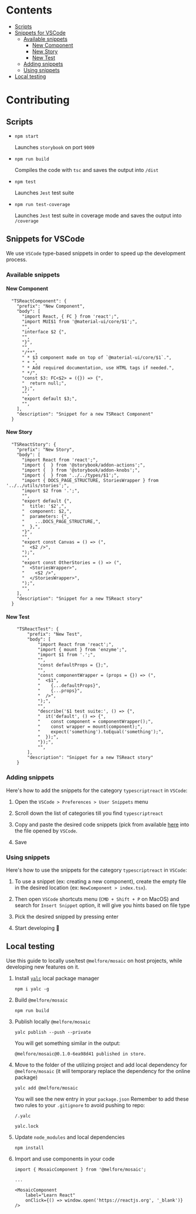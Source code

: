 # Contents

- [Scripts](#scripts)
- [Snippets for VSCode](#snippets-for-vscode)
  - [Available snippets](#available-snippets)
    - [New Component](#new-component)
    - [New Story](#new-story)
    - [New Test](#new-test)
  - [Adding snippets](#adding-snippets)
  - [Using snippets](#using-snippets)
- [Local testing](#local-testing)

# Contributing

## Scripts

- `npm start`

  Launches `storybook` on port `9009`

- `npm run build`

  Compiles the code with `tsc` and saves the output into `/dist`

- `npm test`

  Launches `Jest` test suite

- `npm run test-coverage`

  Launches `Jest` test suite in coverage mode and saves the output into `/coverage`

## Snippets for VSCode

We use `VSCode` type-based snippets in order to speed up the development process.

### Available snippets

#### New Component

```
  "TSReactComponent": {
    "prefix": "New Component",
    "body": [
      "import React, { FC } from 'react';",
      "import MUI$1 from '@material-ui/core/$1';",
      "",
      "interface $2 {",
      "",
      "}",
      "",
      "/**",
      " * $3 component made on top of `@material-ui/core/$1`.",
      " * ",
      " * Add required documentation, use HTML tags if needed.",
      " */",
      "const $3: FC<$2> = ({}) => {",
      "  return null;",
      "};",
      "",
      "export default $3;",
      "",
    ],
    "description": "Snippet for a new TSReact Component"
  }
```

#### New Story

```
  "TSReactStory": {
    "prefix": "New Story",
    "body": [
      "import React from 'react';",
      "import {  } from '@storybook/addon-actions';",
      "import {  } from '@storybook/addon-knobs';",
      "import {  } from '../../types/$1';",
      "import { DOCS_PAGE_STRUCTURE, StoriesWrapper } from '../../utils/stories';",
      "import $2 from '.';",
      "",
      "export default {",
      "  title: '$2',",
      "  component: $2,",
      "  parameters: {",
      "    ...DOCS_PAGE_STRUCTURE,",
      "  },",
      "}",
      "",
      "export const Canvas = () => (",
      "  <$2 />",
      ");",
      "",
      "export const OtherStories = () => (",
      "  <StoriesWrapper>",
      "    <$2 />",
      "  </StoriesWrapper>",
      ");",
      "",
    ],
    "description": "Snippet for a new TSReact story"
  }
```

#### New Test

```
	"TSReactTest": {
		"prefix": "New Test",
		"body": [
			"import React from 'react';",
			"import { mount } from 'enzyme';",
			"import $1 from '.';",
			"",
			"const defaultProps = {};",
			"",
			"const componentWrapper = (props = {}) => (",
			"  <$1",
			"    {...defaultProps}",
			"    {...props}",
			"  />",
			");",
			"",
			"describe('$1 test suite:', () => {",
			"  it('default', () => {",
			"    const component = componentWrapper();",
			"    const wrapper = mount(component);",
			"    expect('something').toEqual('something');",
			"  });",
			"});",
			"",
		],
		"description": "Snippet for a new TSReact story"
	}
```

### Adding snippets

Here's how to add the snippets for the category `typescriptreact` in `VSCode`:

1. Open the `VSCode > Preferences > User Snippets` menu

2. Scroll down the list of categories till you find `typescriptreact`

3. Copy and paste the desired code snippets (pick from available [here](#available-snippets) into the file opened by `VSCode`.

4. Save

### Using snippets

Here's how to use the snippets for the category `typescriptreact` in `VSCode`:

1. To use a snippet (ex: creating a new component), create the empty file in the desired location (ex: `NewComponent > index.tsx`).

2. Then open `VSCode` shortcuts menu (`CMD + Shift + P` on MacOS) and search for `Insert Snippet` option, it will give you hints based on file type

3. Pick the desired snipped by pressing enter

4. Start developing 🚀

## Local testing

Use this guide to locally use/test `@melfore/mosaic` on host projects, while developing new features on it.

1. Install [`yalc`](https://github.com/whitecolor/yalc) local package manager

   `npm i yalc -g`

2. Build `@melfore/mosaic`

   `npm run build`

3. Publish locally `@melfore/mosaic`

   `yalc publish --push --private`

   You will get something similar in the output:

   `@melfore/mosaic@0.1.0-6ea98d41 published in store.`

4. Move to the folder of the utilizing project and add local dependency for `@melfore/mosaic` (it will temporary replace the dependency for the online package)

   `yalc add @melfore/mosaic`

   You will see the new entry in your `package.json`
   Remember to add these two rules to your `.gitignore` to avoid pushing to repo:

   `/.yalc`

   `yalc.lock`

5. Update `node_modules` and local dependencies

   `npm install`

6. Import and use components in your code

   ```
   import { MosaicComponent } from '@melfore/mosaic';

   ...

   <MosaicComponent
       label="Learn React"
       onClick={() => window.open('https://reactjs.org', '_blank')}
   />
   ```
